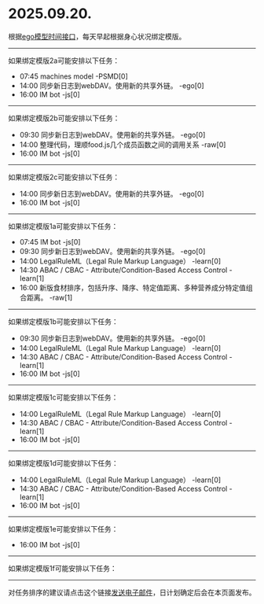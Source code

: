 # 2025.09.20.

根据[ego模型时间接口](https://gitee.com/hyg/blog/blob/master/timeflow.md)，每天早起根据身心状况绑定模版。

---
如果绑定模版2a可能安排以下任务：

- 07:45	machines model -PSMD[0]
- 14:00	同步新日志到webDAV。使用新的共享外链。 -ego[0]
- 16:00	IM bot -js[0]

---
如果绑定模版2b可能安排以下任务：

- 09:30	同步新日志到webDAV。使用新的共享外链。 -ego[0]
- 14:00	整理代码，理顺food.js几个成员函数之间的调用关系 -raw[0]
- 16:00	IM bot -js[0]

---
如果绑定模版2c可能安排以下任务：

- 14:00	同步新日志到webDAV。使用新的共享外链。 -ego[0]
- 16:00	IM bot -js[0]

---
如果绑定模版1a可能安排以下任务：

- 07:45	IM bot -js[0]
- 09:30	同步新日志到webDAV。使用新的共享外链。 -ego[0]
- 14:00	LegalRuleML（Legal Rule Markup Language） -learn[0]
- 14:30	ABAC / CBAC - Attribute/Condition-Based Access Control -learn[1]
- 16:00	新版食材排序，包括升序、降序、特定值距离、多种营养成分特定值组合距离。 -raw[1]

---
如果绑定模版1b可能安排以下任务：

- 09:30	同步新日志到webDAV。使用新的共享外链。 -ego[0]
- 14:00	LegalRuleML（Legal Rule Markup Language） -learn[0]
- 14:30	ABAC / CBAC - Attribute/Condition-Based Access Control -learn[1]
- 16:00	IM bot -js[0]

---
如果绑定模版1c可能安排以下任务：

- 14:00	LegalRuleML（Legal Rule Markup Language） -learn[0]
- 14:30	ABAC / CBAC - Attribute/Condition-Based Access Control -learn[1]
- 16:00	IM bot -js[0]

---
如果绑定模版1d可能安排以下任务：

- 14:00	LegalRuleML（Legal Rule Markup Language） -learn[0]
- 14:30	ABAC / CBAC - Attribute/Condition-Based Access Control -learn[1]
- 16:00	IM bot -js[0]

---
如果绑定模版1e可能安排以下任务：

- 16:00	IM bot -js[0]

---
如果绑定模版1f可能安排以下任务：


---
对任务排序的建议请点击这个链接<a href="mailto:huangyg@mars22.com?subject=关于2025.09.20.任务排序的建议&body=date: 2025.09.20.%0D%0Afile: ../../blog/release/time/d.20250920.md%0D%0A---请勿修改邮件主题及以上内容---%0D%0A">发送电子邮件</a>，日计划确定后会在本页面发布。